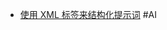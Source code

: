- [使用 XML 标签来结构化提示词](https://docs.anthropic.com/en/docs/build-with-claude/prompt-engineering/use-xml-tags#example-generating-financial-reports) #AI